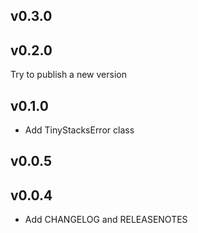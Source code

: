 v0.3.0
---

 
v0.2.0
---
Try to publish a new version
 
v0.1.0
---
- Add TinyStacksError class
 
v0.0.5
---

 
v0.0.4
---
- Add CHANGELOG and RELEASENOTES
 
